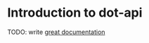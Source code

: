 # Introduction to dot-api

TODO: write [great documentation](http://jacobian.org/writing/great-documentation/what-to-write/)
